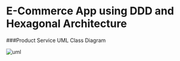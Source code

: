 # E-Commerce App using DDD and Hexagonal Architecture



###Product Service UML Class Diagram

![uml](https://github.com/itoudis/alex/assets/44270554/8fddc7c4-f434-4596-b4ff-fad143b4bc08)
